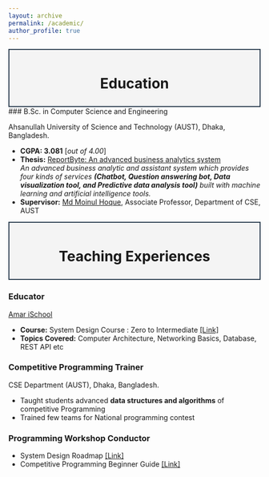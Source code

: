 ```yaml
---
layout: archive
permalink: /academic/
author_profile: true
---
```


<div style="border: 2px solid #2c3e50; 
            padding: 10px; 
            background-color: #f4f4f4;
            width: 100%;
            text-align: center;
            box-sizing: border-box;">
    <h1>Education</h1>
</div>
### B.Sc. in Computer Science and Engineering

Ahsanullah University of Science and Technology (AUST), Dhaka, Bangladesh.
* **CGPA: 3.081** [*out of 4.00*]
* **Thesis:** [ReportByte: An advanced business analytics system](../files/Research/ReportByte.pdf)  
  *An advanced business analytic and assistant system which provides four kinds of services <b>(Chatbot, Question answering bot, Data visualization tool, and Predictive data analysis tool)</b> built with machine learning and artificial intelligence tools.*
* **Supervisor:** [Md Moinul Hoque](https://scholar.google.com/citations?user=-2fbkokAAAAJ&hl=en), Associate Professor, Department of CSE, AUST

<div style="border: 2px solid #2c3e50; 
            padding: 10px; 
            background-color: #f4f4f4;
            width: 100%;
            text-align: center;
            box-sizing: border-box;">
    <h1>Teaching Experiences</h1>
</div>

### Educator
[Amar iSchool](https://amarischool.com/)
* **Course:** System Design Course : Zero to Intermediate [[Link]](https://amarischool.com/courses/System-Design-Course--Zero-to-Intermediate-64ea1ed8e4b00cb1044f6f2c)
* **Topics Covered:** Computer Architecture, Networking Basics, Database, REST API etc


### Competitive Programming Trainer
CSE Department (AUST), Dhaka, Bangladesh.
* Taught students advanced **data structures and algorithms** of competitive Programming
* Trained few teams for National programming contest

### Programming Workshop Conductor
* System Design Roadmap [[Link]](https://www.facebook.com/amarischool24/videos/915637786668317)
* Competitive Programming Beginner Guide [[Link]](https://www.youtube.com/watch?v=YtDXX9l8yGk&t=2008s&ab_channel=MicrosoftLearnStudentAmbassadors-Bangladesh)